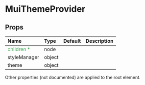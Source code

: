 MuiThemeProvider
================



Props
-----


| Name | Type | Default | Description |
|:-----|:-----|:-----|:-----|
| <span style="color: #31a148">children *</span> | node |  |   |
| styleManager | object |  |   |
| theme | object |  |   |

Other properties (not documented) are applied to the root element.
